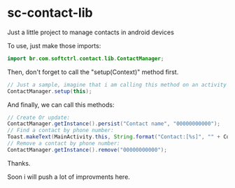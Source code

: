 # sc-contact-lib
Just a little project to manage contacts in android devices

To use, just make those imports:

```java
import br.com.softctrl.contact.lib.ContactManager;
```

Then, don't forget to call the "setup(Context)" method first.

```java
// Just a sample, imagine that i am calling this method on an activity onCreate method:
ContactManager.setup(this);
```

And finally, we can call this methods:

```java
// Create Or update:
ContactManager.getInstance().persist("Contact name", "00000000000");
// Find a contact by phone number:
Toast.makeText(MainActivity.this, String.format("Contact:[%s]", "" + ContactManager.getInstance().find("00000000000")), Toast.LENGTH_LONG).show();
// Remove a contact by phone number:
ContactManager.getInstance().remove("00000000000");
```

Thanks.

Soon i will push a lot of improvments here.
